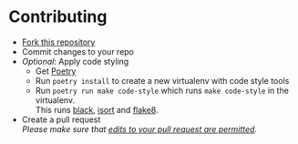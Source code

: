 # Contributing

- [Fork this repository](https://github.com/chvolkmann/code-connect/fork)
- Commit changes to your repo
- _Optional_: Apply code styling
  - Get [Poetry](https://python-poetry.org/)
  - Run `poetry install` to create a new virtualenv with code style tools
  - Run `poetry run make code-style` which runs `make code-style` in the virtualenv.  
    This runs [black](https://github.com/psf/black), [isort](https://github.com/PyCQA/isort) and [flake8](https://github.com/PyCQA/flake8).
- Create a pull request  
  _Please make sure that [edits to your pull request are permitted](https://docs.github.com/en/github/collaborating-with-issues-and-pull-requests/allowing-changes-to-a-pull-request-branch-created-from-a-fork)._

